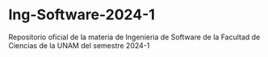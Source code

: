 # Ing-Software-2024-1
Repositorio oficial de la materia de Ingenieria de Software de la Facultad de Ciencias de la UNAM del semestre 2024-1
